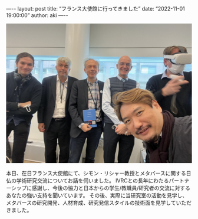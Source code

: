 —--
layout: post
title: “フランス大使館に行ってきました”
date: “2022-11-01 19:00:00”
author: aki
—--

![AmbFr20221101.jpg](/assets/2022/AmbFr20221101.jpg)

本日、在日フランス大使館にて、シモン・リシャー教授とメタバースに関する日仏の学術研究交流についてお話を伺いました。  IVRCとの長年にわたるパートナーシップに感謝し、今後の協力と日本からの学生/教職員/研究者の交流に対するあなたの強い支持を聞いています。 その後、実際に当研究室の活動を見学し、メタバースの研究開発、人材育成、研究発信スタイルの技術面を見学していただきました。